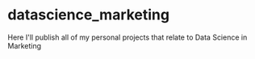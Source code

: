 # datascience_marketing
Here I'll publish all of my personal projects that relate to Data Science in Marketing
